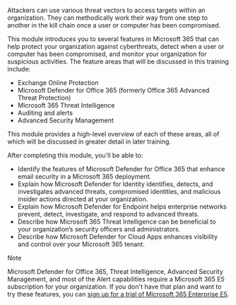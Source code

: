 Attackers can use various threat vectors to access targets within an organization. They can methodically work their way from one step to another in the kill chain once a user or computer has been compromised.

This module introduces you to several features in Microsoft 365 that can help protect your organization against cyberthreats, detect when a user or computer has been compromised, and monitor your organization for suspicious activities. The feature areas that will be discussed in this training include:

 *  Exchange Online Protection
 *  Microsoft Defender for Office 365 (formerly Office 365 Advanced Threat Protection)
 *  Microsoft 365 Threat Intelligence
 *  Auditing and alerts
 *  Advanced Security Management

This module provides a high-level overview of each of these areas, all of which will be discussed in greater detail in later training.

After completing this module, you'll be able to:

 *  Identify the features of Microsoft Defender for Office 365 that enhance email security in a Microsoft 365 deployment.
 *  Explain how Microsoft Defender for Identity identifies, detects, and investigates advanced threats, compromised identities, and malicious insider actions directed at your organization.
 *  Explain how Microsoft Defender for Endpoint helps enterprise networks prevent, detect, investigate, and respond to advanced threats.
 *  Describe how Microsoft 365 Threat Intelligence can be beneficial to your organization’s security officers and administrators.
 *  Describe how Microsoft Defender for Cloud Apps enhances visibility and control over your Microsoft 365 tenant.

> [!NOTE]
> Microsoft Defender for Office 365, Threat Intelligence, Advanced Security Management, and most of the Alert capabilities require a Microsoft 365 E5 subscription for your organization. If you don't have that plan and want to try these features, you can [sign up for a trial of Microsoft 365 Enterprise E5](https://go.microsoft.com/fwlink/?linkid=858586).
